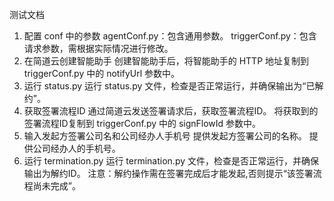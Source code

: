 测试文档
1. 配置 conf 中的参数
agentConf.py：包含通用参数。
triggerConf.py：包含请求参数，需根据实际情况进行修改。
2. 在简道云创建智能助手
创建智能助手后，将智能助手的 HTTP 地址复制到 triggerConf.py 中的 notifyUrl 参数中。
3. 运行 status.py
运行 status.py 文件，检查是否正常运行，并确保输出为“已解约”。
4. 获取签署流程ID
通过简道云发送签署请求后，获取签署流程ID。
将获取到的签署流程ID复制到 triggerConf.py 中的 signFlowId 参数中。
5. 输入发起方签署公司名和公司经办人手机号
提供发起方签署公司的名称。
提供公司经办人的手机号。
6. 运行 termination.py
运行 termination.py 文件，检查是否正常运行，并确保输出为解约ID。
注意：解约操作需在签署完成后才能发起,否则提示“该签署流程尚未完成”。